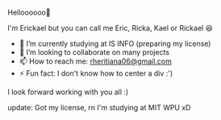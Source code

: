 Helloooooo👋

I'm Erickael but you can call me Eric, Ricka, Kael or Rickael 😆
- 🔭 I’m currently studying at IS INFO (preparing my license)
- 👯 I’m looking to collaborate on many projects
- 📫 How to reach me: rheritiana06@gmail.com
- ⚡ Fun fact: I don't know how to center a div :')

I look forward working with you all :)

update: Got my license, rn I'm studying at MIT WPU xD

